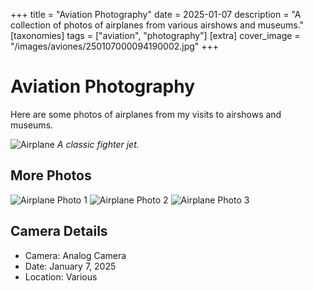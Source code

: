 +++
title = "Aviation Photography"
date = 2025-01-07
description = "A collection of photos of airplanes from various airshows and museums."
[taxonomies]
tags = ["aviation", "photography"]
[extra]
cover_image = "/images/aviones/250107000094190002.jpg"
+++

# Aviation Photography

Here are some photos of airplanes from my visits to airshows and museums.

![Airplane](/images/aviones/250107000094190002.jpg)
*A classic fighter jet.*

## More Photos

![Airplane Photo 1](/images/aviones/250107000094190004.jpg)
![Airplane Photo 2](/images/aviones/250107000094190005.jpg)
![Airplane Photo 3](/images/aviones/250107000094190006.jpg)

## Camera Details

- Camera: Analog Camera
- Date: January 7, 2025
- Location: Various


